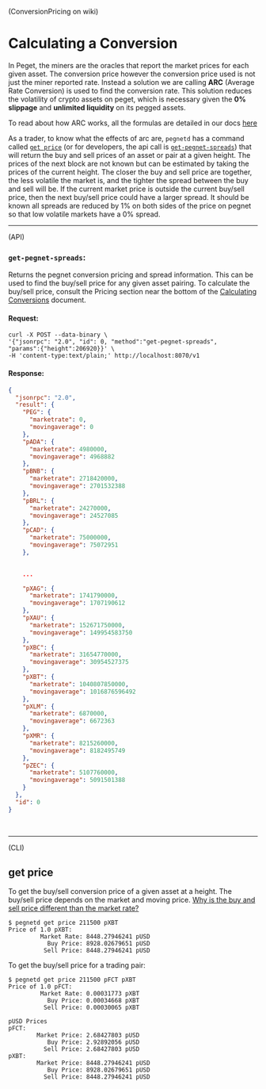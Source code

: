 (ConversionPricing on wiki)

# Calculating a Conversion

In Peget, the miners are the oracles that report the market prices for each given asset. The conversion price however the conversion price used is not just the miner reported rate. Instead a solution we are calling **ARC** (Average Rate Conversion) is used to find the conversion rate. This solution reduces the volatility of crypto assets on peget, which is necessary given the **0% slippage** and **unlimited liquidity** on its pegged assets.

To read about how ARC works, all the formulas are detailed in our docs [here](https://pegnet.org/docs/pdfdocs/calculatingconversions.pdf)

As a trader, to know what the effects of arc are, `pegnetd` has a command called [`get price`](https://github.com/pegnet/pegnetd/wiki/cli#get-price) (or for developers, the api call is [`get-pegnet-spreads`](https://github.com/pegnet/pegnetd/wiki/API#get-pegnet-spreads)) that will return the buy and sell prices of an asset or pair at a given height. The prices of the next block are not known but can be estimated by taking the prices of the current height. The closer the buy and sell price are together, the less volatile the market is, and the tighter the spread between the buy and sell will be. If the current market price is outside the current buy/sell price, then the next buy/sell price could have a larger spread. It should be known all spreads are reduced by 1% on both sides of the price on pegnet so that low volatile markets have a 0% spread.


---------

(API)

### `get-pegnet-spreads`:

Returns the pegnet conversion pricing and spread information. This can be used to find the buy/sell price for any given asset pairing. To calculate the buy/sell price, consult the Pricing section near the bottom of the [Calculating Conversions](https://pegnet.org/docs/pdfdocs/calculatingconversions.pdf) document.

#### Request:

```
curl -X POST --data-binary \
'{"jsonrpc": "2.0", "id": 0, "method":"get-pegnet-spreads",
"params":{"height":206920}}' \
-H 'content-type:text/plain;' http://localhost:8070/v1
```

#### Response:

```json
{
  "jsonrpc": "2.0",
  "result": {
    "PEG": {
      "marketrate": 0,
      "movingaverage": 0
    },
    "pADA": {
      "marketrate": 4980000,
      "movingaverage": 4968882
    },
    "pBNB": {
      "marketrate": 2718420000,
      "movingaverage": 2701532388
    },
    "pBRL": {
      "marketrate": 24270000,
      "movingaverage": 24527085
    },
    "pCAD": {
      "marketrate": 75000000,
      "movingaverage": 75072951
    },

   
    ...

    "pXAG": {
      "marketrate": 1741790000,
      "movingaverage": 1707190612
    },
    "pXAU": {
      "marketrate": 152671750000,
      "movingaverage": 149954583750
    },
    "pXBC": {
      "marketrate": 31654770000,
      "movingaverage": 30954527375
    },
    "pXBT": {
      "marketrate": 1040807850000,
      "movingaverage": 1016876596492
    },
    "pXLM": {
      "marketrate": 6870000,
      "movingaverage": 6672363
    },
    "pXMR": {
      "marketrate": 8215260000,
      "movingaverage": 8182495749
    },
    "pZEC": {
      "marketrate": 5107760000,
      "movingaverage": 5091501388
    }
  },
  "id": 0
}
```

<br/>




-------

(CLI)

## get price

To get the buy/sell conversion price of a given asset at a height. The buy/sell price depends on the market and moving price. [Why is the buy and sell price different than the market rate?](https://github.com/pegnet/pegnetd/wiki/ConversionPricing)

```
$ pegnetd get price 211500 pXBT
Price of 1.0 pXBT:
         Market Rate: 8448.27946241 pUSD
           Buy Price: 8928.02679651 pUSD
          Sell Price: 8448.27946241 pUSD
```

To get the buy/sell price for a trading pair:

```
$ pegnetd get price 211500 pFCT pXBT
Price of 1.0 pFCT:
         Market Rate: 0.00031773 pXBT
           Buy Price: 0.00034668 pXBT
          Sell Price: 0.00030065 pXBT

pUSD Prices
pFCT:
        Market Price: 2.68427803 pUSD
           Buy Price: 2.92892056 pUSD
          Sell Price: 2.68427803 pUSD
pXBT:
        Market Price: 8448.27946241 pUSD
           Buy Price: 8928.02679651 pUSD
          Sell Price: 8448.27946241 pUSD

```

